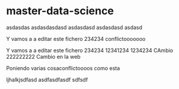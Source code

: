 # master-data-science
asdasdas
asdasdasdasd
asdasdasd
asdasdasd
asdasd

Y vamos a a editar este fichero
234234 conflictooooooo

Y vamos a a editar este fichero
234234
12341234
1234234
CAmbio 222222222
Cambio en la web

Poniendo varias cosaconflictoooos como esta

ljhalkjsdfasd
asdfasdfasdf
sdfsdf

